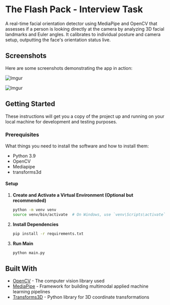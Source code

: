 # The Flash Pack - Interview Task

A real-time facial orientation detector using MediaPipe and OpenCV that assesses if a person is looking directly at the camera by analyzing 3D facial landmarks and Euler angles. It calibrates to individual posture and camera setup, outputting the face's orientation status live.

## Screenshots

Here are some screenshots demonstrating the app in action:

![Imgur](https://i.imgur.com/WBKKSFE.jpg "Looking Straight")

![Imgur](https://i.imgur.com/9w1r1XG.jpg "Not Looking Straight")

## Getting Started

These instructions will get you a copy of the project up and running on your local machine for development and testing purposes.

### Prerequisites

What things you need to install the software and how to install them:

- Python 3.9
- OpenCV
- Mediapipe
- transforms3d

#### Setup

1. **Create and Activate a Virtual Environment (Optional but recommended)**

   ```bash
   python -m venv venv
   source venv/bin/activate  # On Windows, use `venv\Scripts\activate`
   ```

2. **Install Dependencies**

   ```bash
   pip install -r requirements.txt
   ```

3. **Run Main**

   ```bash
   python main.py
   ```

## Built With

- [OpenCV](https://opencv.org/) - The computer vision library used
- [MediaPipe](https://google.github.io/mediapipe/) - Framework for building multimodal applied machine learning pipelines
- [Transforms3D](https://matthew-brett.github.io/transforms3d/) - Python library for 3D coordinate transformations
